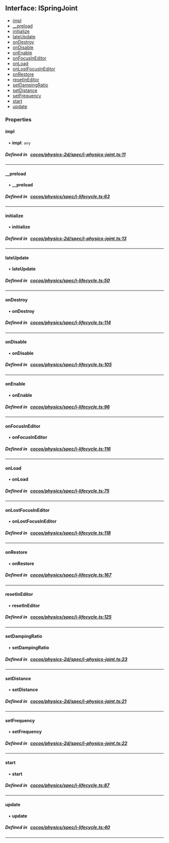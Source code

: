 ## Interface: ISpringJoint

- [impl](#impl)
- [__preload](#__preload)
- [initialize](#initialize)
- [lateUpdate](#lateUpdate)
- [onDestroy](#onDestroy)
- [onDisable](#onDisable)
- [onEnable](#onEnable)
- [onFocusInEditor](#onFocusInEditor)
- [onLoad](#onLoad)
- [onLostFocusInEditor](#onLostFocusInEditor)
- [onRestore](#onRestore)
- [resetInEditor](#resetInEditor)
- [setDampingRatio](#setDampingRatio)
- [setDistance](#setDistance)
- [setFrequency](#setFrequency)
- [start](#start)
- [update](#update)

### Properties

#### impl

<div style="margin-left: 10px;">


• **impl**: ``any``

</div>


##### Defined in &nbsp;   [cocos/physics-2d/spec/i-physics-joint.ts:11](https://github.com/cocos-creator/engine/blob/c7bf6b8a9/cocos/physics-2d/spec/i-physics-joint.ts#L11)&nbsp;

___
#### __preload

<div style="margin-left: 10px;">


• **__preload**

</div>


##### Defined in &nbsp;   [cocos/physics/spec/i-lifecycle.ts:63](https://github.com/cocos-creator/engine/blob/c7bf6b8a9/cocos/physics/spec/i-lifecycle.ts#L63)&nbsp;

___
#### initialize

<div style="margin-left: 10px;">


• **initialize**

</div>


##### Defined in &nbsp;   [cocos/physics-2d/spec/i-physics-joint.ts:13](https://github.com/cocos-creator/engine/blob/c7bf6b8a9/cocos/physics-2d/spec/i-physics-joint.ts#L13)&nbsp;

___
#### lateUpdate

<div style="margin-left: 10px;">


• **lateUpdate**

</div>


##### Defined in &nbsp;   [cocos/physics/spec/i-lifecycle.ts:50](https://github.com/cocos-creator/engine/blob/c7bf6b8a9/cocos/physics/spec/i-lifecycle.ts#L50)&nbsp;

___
#### onDestroy

<div style="margin-left: 10px;">


• **onDestroy**

</div>


##### Defined in &nbsp;   [cocos/physics/spec/i-lifecycle.ts:114](https://github.com/cocos-creator/engine/blob/c7bf6b8a9/cocos/physics/spec/i-lifecycle.ts#L114)&nbsp;

___
#### onDisable

<div style="margin-left: 10px;">


• **onDisable**

</div>


##### Defined in &nbsp;   [cocos/physics/spec/i-lifecycle.ts:105](https://github.com/cocos-creator/engine/blob/c7bf6b8a9/cocos/physics/spec/i-lifecycle.ts#L105)&nbsp;

___
#### onEnable

<div style="margin-left: 10px;">


• **onEnable**

</div>


##### Defined in &nbsp;   [cocos/physics/spec/i-lifecycle.ts:96](https://github.com/cocos-creator/engine/blob/c7bf6b8a9/cocos/physics/spec/i-lifecycle.ts#L96)&nbsp;

___
#### onFocusInEditor

<div style="margin-left: 10px;">


• **onFocusInEditor**

</div>


##### Defined in &nbsp;   [cocos/physics/spec/i-lifecycle.ts:116](https://github.com/cocos-creator/engine/blob/c7bf6b8a9/cocos/physics/spec/i-lifecycle.ts#L116)&nbsp;

___
#### onLoad

<div style="margin-left: 10px;">


• **onLoad**

</div>


##### Defined in &nbsp;   [cocos/physics/spec/i-lifecycle.ts:75](https://github.com/cocos-creator/engine/blob/c7bf6b8a9/cocos/physics/spec/i-lifecycle.ts#L75)&nbsp;

___
#### onLostFocusInEditor

<div style="margin-left: 10px;">


• **onLostFocusInEditor**

</div>


##### Defined in &nbsp;   [cocos/physics/spec/i-lifecycle.ts:118](https://github.com/cocos-creator/engine/blob/c7bf6b8a9/cocos/physics/spec/i-lifecycle.ts#L118)&nbsp;

___
#### onRestore

<div style="margin-left: 10px;">


• **onRestore**

</div>


##### Defined in &nbsp;   [cocos/physics/spec/i-lifecycle.ts:167](https://github.com/cocos-creator/engine/blob/c7bf6b8a9/cocos/physics/spec/i-lifecycle.ts#L167)&nbsp;

___
#### resetInEditor

<div style="margin-left: 10px;">


• **resetInEditor**

</div>


##### Defined in &nbsp;   [cocos/physics/spec/i-lifecycle.ts:125](https://github.com/cocos-creator/engine/blob/c7bf6b8a9/cocos/physics/spec/i-lifecycle.ts#L125)&nbsp;

___
#### setDampingRatio

<div style="margin-left: 10px;">


• **setDampingRatio**

</div>


##### Defined in &nbsp;   [cocos/physics-2d/spec/i-physics-joint.ts:23](https://github.com/cocos-creator/engine/blob/c7bf6b8a9/cocos/physics-2d/spec/i-physics-joint.ts#L23)&nbsp;

___
#### setDistance

<div style="margin-left: 10px;">


• **setDistance**

</div>


##### Defined in &nbsp;   [cocos/physics-2d/spec/i-physics-joint.ts:21](https://github.com/cocos-creator/engine/blob/c7bf6b8a9/cocos/physics-2d/spec/i-physics-joint.ts#L21)&nbsp;

___
#### setFrequency

<div style="margin-left: 10px;">


• **setFrequency**

</div>


##### Defined in &nbsp;   [cocos/physics-2d/spec/i-physics-joint.ts:22](https://github.com/cocos-creator/engine/blob/c7bf6b8a9/cocos/physics-2d/spec/i-physics-joint.ts#L22)&nbsp;

___
#### start

<div style="margin-left: 10px;">


• **start**

</div>


##### Defined in &nbsp;   [cocos/physics/spec/i-lifecycle.ts:87](https://github.com/cocos-creator/engine/blob/c7bf6b8a9/cocos/physics/spec/i-lifecycle.ts#L87)&nbsp;

___
#### update

<div style="margin-left: 10px;">


• **update**

</div>


##### Defined in &nbsp;   [cocos/physics/spec/i-lifecycle.ts:40](https://github.com/cocos-creator/engine/blob/c7bf6b8a9/cocos/physics/spec/i-lifecycle.ts#L40)&nbsp;

___
